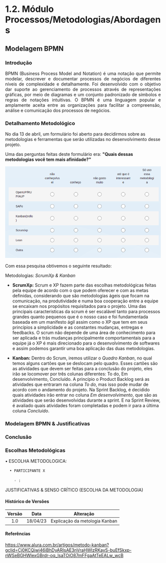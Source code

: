 # 1.2. Módulo Processos/Metodologias/Abordagens

## Modelagem BPMN

### Introdução
<p align="justify">BPMN (Business Process Model and Notation) é uma notação que permite modelar, descrever e documentar processos de negócios de diferentes níveis de complexidade e detalhamente. Foi desenvolvido com o objetivo dar suporte ao gerenciamento de processos através de representações gráficas, por meio de diagramas e um conjunto padronizado de símbolos e regras de notações intuitivas. O BPMN é uma linguagem popular e amplamente aceita entre as organizações para facilitar a compreensão, análise e comunicação dos processos de negócios.</p>

### Detalhamento Metodológico

No dia 13 de abril, um formulário foi aberto para decidirmos sobre as metodologias e ferramentas que serão utilizadas no desenvolvimento desse projeto. 

Uma das perguntas feitas deste formulário era: **"Quais dessas metodologias você tem mais afinidade?"**

<img src="../IMG/pesquisaMetodologias.png"> 

Com essa pesquisa obtivemos o seguinte resultado:

Metodologias: *ScrumXp & Kanban*

* **ScrumXp:** Scrum e XP fazem parte das escolhas metodológicas feitas pela equipe de acordo com o que podem oferecer e com as metas definidas, considerando que são metodologias ágeis que focam na comunicação, na produtividade e numa boa cooperação entre a equipe se encaixam nos propósitos requisitados para o projeto. Uma das principais caracteristicas da scrum é ser escalável tanto para processos grandes quanto pequenos que é o nosso caso e foi fundamentada baseada em um manifesto ágil assim como o XP que tem em seus princípios a simplicidade e as constantes mudanças, entregas e feedbacks. O scrum não depende de uma área de conhecimento para ser aplicada e trás mudanças principalmente comportamentais para a equipe já o XP é mais direcionado para o desenvolvimento de softwares e assim podemos garantir uma boa aplicação das duas metodologias.


* **Kanban:** Dentro do Scrum, iremos utilizar o *Quadro Kanban*, no qual temos alguns cartões que se deslocam pelo quadro. Esses cartões são as atividades que devem ser feitas para a conclusão do projeto, eles irão se locomover por três colunas diferentes: To do, Em desenvolvimento, Concluído.
A princípio o Product Backlog será as atividades que entraram na coluna *To do*, mas isso pode mudar de acordo com o andamento do projeto.
Na Sprint Backlog, é decidido quais atividades irão entrar no coluna *Em desenvolvimento*, que são as atividades que serão desenvolvidas durante a sprint. E na Sprint Review, é avaliado quais atividades foram completadas e podem ir para a última coluna *Concluído*.



### Modelagem BPMN & Justificativas

### Conclusão

### Escolhas Metodológicas

• ESCOLHA METODOLOGICA: 
    
      • PARTICIPANTE X
     
        ◦ : 
            
JUSTIFICATIVAS & SENSO CRÍTICO (ESCOLHA DA METODOLOGIA) 


#### Histórico de Versões

| Versão  |   Data   |                   Alteração                    |
| :-----: | :------: | :--------------------------------------------: |
|   1.0   | 18/04/23 | Explicação da metologia Kanban |

#### Referências

https://www.alura.com.br/artigos/metodo-kanban?gclid=Cj0KCQjwi46iBhDyARIsAE3nVraHWIzRKayS-buEfSkxp-nWSeBGHWlexGBrdr-oq_lsaTOiO87mFFgaAtTeEALw_wcB
